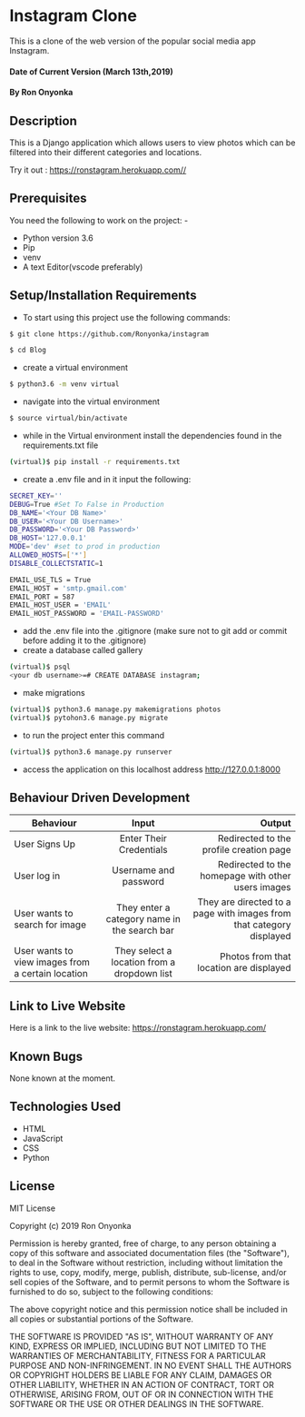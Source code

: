 # Instagram Clone
This is a clone of the web version of the popular social media app Instagram.

#### Date of Current Version (March 13th,2019)
#### By **Ron Onyonka**

## Description
This is a Django application which allows users to view photos which can be filtered into their different categories and locations.

Try it out : <https://ronstagram.herokuapp.com//>
## Prerequisites
You need the following to work on the project: -
* Python version 3.6 
* Pip 
* venv 
* A text Editor(vscode preferably)

## Setup/Installation Requirements
* To start using this project use the following commands:
```bash
$ git clone https://github.com/Ronyonka/instagram
```
```bash
$ cd Blog
```

* create a virtual environment
```bash
$ python3.6 -m venv virtual
```
* navigate into the virtual environment
```bash
$ source virtual/bin/activate
```
* while in the Virtual environment install the dependencies found in the  requirements.txt file

```bash
(virtual)$ pip install -r requirements.txt
```
* create a .env file and in it input the following:
```bash
SECRET_KEY=''
DEBUG=True #Set To False in Production
DB_NAME='<Your DB Name>'
DB_USER='<Your DB Username>'
DB_PASSWORD='<Your DB Password>'
DB_HOST='127.0.0.1'
MODE='dev' #set to prod in production
ALLOWED_HOSTS=['*']
DISABLE_COLLECTSTATIC=1

EMAIL_USE_TLS = True
EMAIL_HOST = 'smtp.gmail.com'
EMAIL_PORT = 587
EMAIL_HOST_USER = 'EMAIL'
EMAIL_HOST_PASSWORD = 'EMAIL-PASSWORD'
```
* add the .env file into the .gitignore (make sure not to git add or commit before adding it to the .gitignore)
* create a database called gallery

```bash
(virtual)$ psql
<your db username>=# CREATE DATABASE instagram;
```
* make migrations
```bash
(virtual)$ python3.6 manage.py makemigrations photos
(virtual)$ pytohon3.6 manage.py migrate
```

* to run the project enter this command
```bash
(virtual)$ python3.6 manage.py runserver
```
* access the application on this localhost address http://127.0.0.1:8000

## Behaviour Driven Development
| Behaviour     | Input     | Output  |
| ------------- |:-------------:| -----:|
| User Signs Up| Enter Their Credentials| Redirected to the profile creation page|
| User log in | Username and password | Redirected to the homepage with other users images |
| User wants to search for image | They enter a category name in the search bar | They are directed to a page with images from that category displayed |
| User wants to view images from a certain location | They select a location from a dropdown list | Photos from that location are displayed |

## Link to Live Website 
Here is a link to the live website: <https://ronstagram.herokuapp.com/>

## Known Bugs
None known at the moment.

## Technologies Used
* HTML
* JavaScript
* CSS
* Python

## License
MIT License

Copyright (c) 2019 Ron Onyonka

Permission is hereby granted, free of charge, to any person obtaining a copy of this software and associated documentation files (the "Software"), to deal in the Software without restriction, including without limitation the rights to use, copy, modify, merge, publish, distribute, sub-license, and/or sell copies of the Software, and to permit persons to whom the Software is furnished to do so, subject to the following conditions:

The above copyright notice and this permission notice shall be included in all copies or substantial portions of the Software.

THE SOFTWARE IS PROVIDED "AS IS", WITHOUT WARRANTY OF ANY KIND, EXPRESS OR IMPLIED, INCLUDING BUT NOT LIMITED TO THE WARRANTIES OF MERCHANTABILITY, FITNESS FOR A PARTICULAR PURPOSE AND NON-INFRINGEMENT. IN NO EVENT SHALL THE AUTHORS OR COPYRIGHT HOLDERS BE LIABLE FOR ANY CLAIM, DAMAGES OR OTHER LIABILITY, WHETHER IN AN ACTION OF CONTRACT, TORT OR OTHERWISE, ARISING FROM, OUT OF OR IN CONNECTION WITH THE SOFTWARE OR THE USE OR OTHER DEALINGS IN THE SOFTWARE.